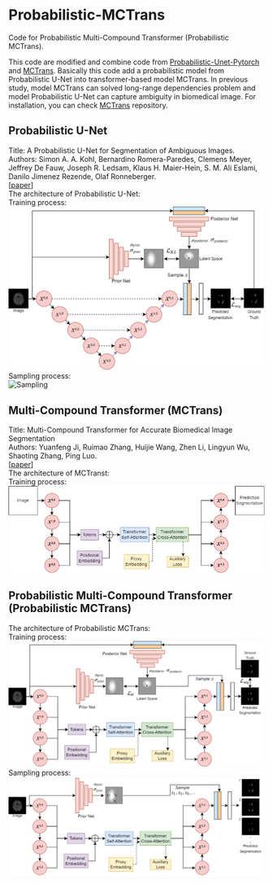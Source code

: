 # Probabilistic-MCTrans
Code for Probabilistic Multi-Compound Transformer (Probabilistic MCTrans).

This code are modified and combine code from [Probabilistic-Unet-Pytorch](https://github.com/stefanknegt/Probabilistic-Unet-Pytorch) and [MCTrans](https://github.com/JiYuanFeng/MCTrans). Basically this code add a probabilistic model from Probabilistic U-Net into transformer-based model MCTrans. In previous study, model MCTrans can solved long-range dependencies problem and model Probabilistic U-Net can capture ambiguity in biomedical image. For installation, you can check [MCTrans](https://github.com/JiYuanFeng/MCTrans) repository. 

## Probabilistic U-Net
Title: A Probabilistic U-Net for Segmentation of Ambiguous Images.<br>
Authors: Simon A. A. Kohl, Bernardino Romera-Paredes, Clemens Meyer, Jeffrey De Fauw, Joseph R. Ledsam, Klaus H. Maier-Hein, S. M. Ali Eslami, Danilo Jimenez Rezende, Olaf Ronneberger.<br>
[[paper](https://arxiv.org/abs/1806.05034)]<br>
The architecture of Probabilistic U-Net:<br>
Training process:<br>
![Training](https://github.com/rizalmaulanaa/Probabilistic-MCTrans/blob/master/model-img/Models-Probabilistic-U-Net-training.png)<br>
Sampling process:<br>
![Sampling](https://github.com/rizalmaulanaa/AProbabilistic-MCTrans/blob/master/model-img/Models-Probabilistic-U-sNet-sampling.png)<br>

## Multi-Compound Transformer (MCTrans)
Title: Multi-Compound Transformer for Accurate Biomedical Image Segmentation<br>
Authors: Yuanfeng Ji, Ruimao Zhang, Huijie Wang, Zhen Li, Lingyun Wu, Shaoting Zhang, Ping Luo.<br>
[[paper](https://arxiv.org/abs/2106.14385)]<br>
The architecture of MCTranst:<br>
Training process:<br>
![Training & Sampling](https://github.com/rizalmaulanaa/Probabilistic-MCTrans/blob/master/model-img/Models-MCTrans.png)<br>

## Probabilistic Multi-Compound Transformer (Probabilistic MCTrans)
The architecture of Probabilistic MCTrans:<br>
Training process:<br>
![Training](https://github.com/rizalmaulanaa/Probabilistic-MCTrans/blob/master/model-img/Models-prob-MCTrans-training.png)<br>
Sampling process:<br>
![Sampling](https://github.com/rizalmaulanaa/Probabilistic-MCTrans/blob/master/model-img/Models-prob-MCTrans-sampling.png)<br>
